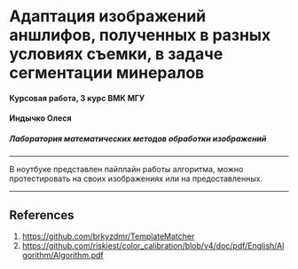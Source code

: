 # Адаптация изображений аншлифов, полученных в разных условиях съемки, в задаче сегментации минералов
#### Курсовая работа, 3 курс ВМК МГУ
#### Индычко Олеся
##### Лаборатория математических методов обработки изображений
---

В ноутбуке представлен пайплайн работы алгоритма, можно протестировать на своих изображениях или на предоставленных.


---
## References
1. https://github.com/brkyzdmr/TemplateMatcher
2. https://github.com/riskiest/color_calibration/blob/v4/doc/pdf/English/Algorithm/Algorithm.pdf
